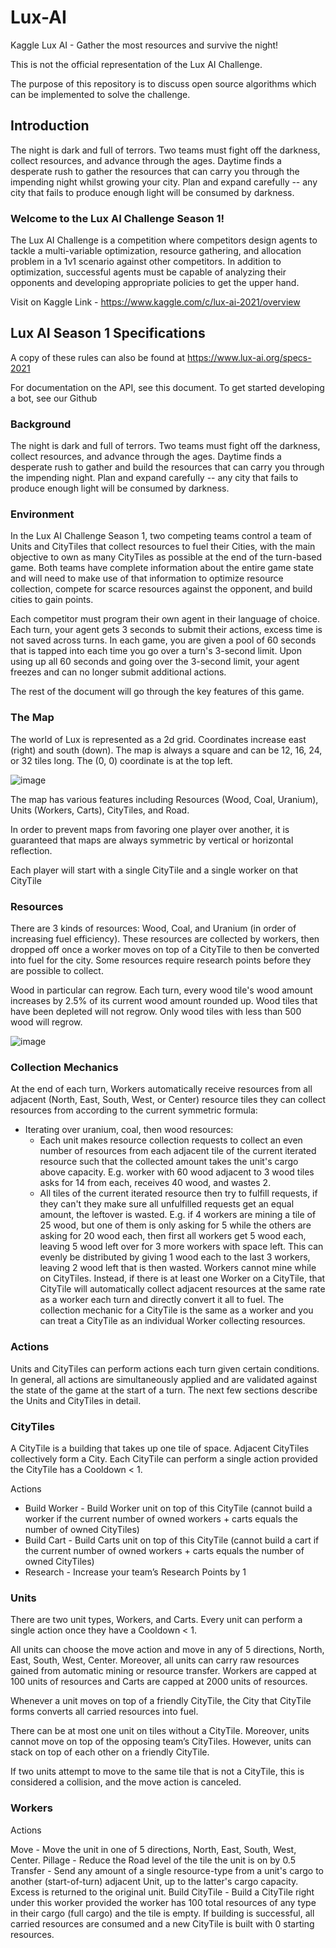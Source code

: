 # Lux-AI 
Kaggle Lux AI - Gather the most resources and survive the night!

This is not the official representation of the Lux AI Challenge. 

The purpose of this repository is to discuss open source algorithms which can be implemented to solve the challenge.

## Introduction

The night is dark and full of terrors. Two teams must fight off the darkness, collect resources, and advance through the ages. Daytime finds a desperate rush to gather the resources that can carry you through the impending night whilst growing your city. Plan and expand carefully -- any city that fails to produce enough light will be consumed by darkness.

### Welcome to the Lux AI Challenge Season 1!

The Lux AI Challenge is a competition where competitors design agents to tackle a multi-variable optimization, resource gathering, and allocation problem in a 1v1 scenario against other competitors. In addition to optimization, successful agents must be capable of analyzing their opponents and developing appropriate policies to get the upper hand.

Visit on Kaggle Link - https://www.kaggle.com/c/lux-ai-2021/overview 

## Lux AI Season 1 Specifications

A copy of these rules can also be found at https://www.lux-ai.org/specs-2021

For documentation on the API, see this document. To get started developing a bot, see our Github

### Background
The night is dark and full of terrors. Two teams must fight off the darkness, collect resources, and advance through the ages. Daytime finds a desperate rush to gather and build the resources that can carry you through the impending night. Plan and expand carefully -- any city that fails to produce enough light will be consumed by darkness.

### Environment
In the Lux AI Challenge Season 1, two competing teams control a team of Units and CityTiles that collect resources to fuel their Cities, with the main objective to own as many CityTiles as possible at the end of the turn-based game. Both teams have complete information about the entire game state and will need to make use of that information to optimize resource collection, compete for scarce resources against the opponent, and build cities to gain points.

Each competitor must program their own agent in their language of choice. Each turn, your agent gets 3 seconds to submit their actions, excess time is not saved across turns. In each game, you are given a pool of 60 seconds that is tapped into each time you go over a turn's 3-second limit. Upon using up all 60 seconds and going over the 3-second limit, your agent freezes and can no longer submit additional actions.

The rest of the document will go through the key features of this game.

### The Map

The world of Lux is represented as a 2d grid. Coordinates increase east (right) and south (down). The map is always a square and can be 12, 16, 24, or 32 tiles long. The (0, 0) coordinate is at the top left.

![image](https://user-images.githubusercontent.com/11299574/138728346-eff2fc85-c7b1-47c5-9973-8ebd4f6ad944.png)

The map has various features including Resources (Wood, Coal, Uranium), Units (Workers, Carts), CityTiles, and Road.

In order to prevent maps from favoring one player over another, it is guaranteed that maps are always symmetric by vertical or horizontal reflection.

Each player will start with a single CityTile and a single worker on that CityTile


### Resources

There are 3 kinds of resources: Wood, Coal, and Uranium (in order of increasing fuel efficiency). These resources are collected by workers, then dropped off once a worker moves on top of a CityTile to then be converted into fuel for the city. Some resources require research points before they are possible to collect.

Wood in particular can regrow. Each turn, every wood tile's wood amount increases by 2.5% of its current wood amount rounded up. Wood tiles that have been depleted will not regrow. Only wood tiles with less than 500 wood will regrow.

![image](https://user-images.githubusercontent.com/11299574/138728524-6a9c1668-3b7f-4c0b-afb9-a93d250a8478.png)

### Collection Mechanics

At the end of each turn, Workers automatically receive resources from all adjacent (North, East, South, West, or Center) resource tiles they can collect resources from according to the current symmetric formula:

* Iterating over uranium, coal, then wood resources:
  * Each unit makes resource collection requests to collect an even number of resources from each adjacent tile of the current iterated resource such that the collected amount takes the unit's cargo above capacity. E.g. worker with 60 wood adjacent to 3 wood tiles asks for 14 from each, receives 40 wood, and wastes 2.
  * All tiles of the current iterated resource then try to fulfill requests, if they can't they make sure all unfulfilled requests get an equal amount, the leftover is wasted. E.g. if 4 workers are mining a tile of 25 wood, but one of them is only asking for 5 while the others are asking for 20 wood each, then first all workers get 5 wood each, leaving 5 wood left over for 3 more workers with space left. This can evenly be distributed by giving 1 wood each to the last 3 workers, leaving 2 wood left that is then wasted.
Workers cannot mine while on CityTiles. Instead, if there is at least one Worker on a CityTile, that CityTile will automatically collect adjacent resources at the same rate as a worker each turn and directly convert it all to fuel. The collection mechanic for a CityTile is the same as a worker and you can treat a CityTile as an individual Worker collecting resources.

### Actions

Units and CityTiles can perform actions each turn given certain conditions. In general, all actions are simultaneously applied and are validated against the state of the game at the start of a turn. The next few sections describe the Units and CityTiles in detail.

### CityTiles
A CityTile is a building that takes up one tile of space. Adjacent CityTiles collectively form a City. Each CityTile can perform a single action provided the CityTile has a Cooldown < 1.

Actions

* Build Worker - Build Worker unit on top of this CityTile (cannot build a worker if the current number of owned workers + carts equals the number of owned CityTiles)
* Build Cart - Build Carts unit on top of this CityTile (cannot build a cart if the current number of owned workers + carts equals the number of owned CityTiles)
* Research - Increase your team’s Research Points by 1

### Units
There are two unit types, Workers, and Carts. Every unit can perform a single action once they have a Cooldown < 1.

All units can choose the move action and move in any of 5 directions, North, East, South, West, Center. Moreover, all units can carry raw resources gained from automatic mining or resource transfer. Workers are capped at 100 units of resources and Carts are capped at 2000 units of resources.

Whenever a unit moves on top of a friendly CityTile, the City that CityTile forms converts all carried resources into fuel.

There can be at most one unit on tiles without a CityTile. Moreover, units cannot move on top of the opposing team’s CityTiles. However, units can stack on top of each other on a friendly CityTile.

If two units attempt to move to the same tile that is not a CityTile, this is considered a collision, and the move action is canceled.

### Workers
Actions

Move - Move the unit in one of 5 directions, North, East, South, West, Center.
Pillage - Reduce the Road level of the tile the unit is on by 0.5
Transfer - Send any amount of a single resource-type from a unit's cargo to another (start-of-turn) adjacent Unit, up to the latter's cargo capacity. Excess is returned to the original unit.
Build CityTile - Build a CityTile right under this worker provided the worker has 100 total resources of any type in their cargo (full cargo) and the tile is empty. If building is successful, all carried resources are consumed and a new CityTile is built with 0 starting resources.


